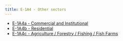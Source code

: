 ```yaml
---
title: E-1A4 - Other sectors
---
```


- [E-1A4a - Commercial and Institutional](/2-ipcc-mitigation-options/ipcc-2019-emissions/1-energy/1a-fuel-combustion-activities/1a4-other-sectors/1a4a-commercial-institutional.md)
- [E-1A4b - Residential](/2-ipcc-mitigation-options/ipcc-2019-emissions/1-energy/1a-fuel-combustion-activities/1a4-other-sectors/1a4b-residential.md)
- [E-1A4c - Agriculture / Forestry / Fishing / Fish Farms](/2-ipcc-mitigation-options/ipcc-2019-emissions/1-energy/1a-fuel-combustion-activities/1a4-other-sectors/1a4c-agriculture-forestry-fishing.md)


